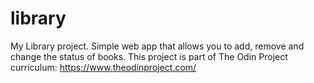 # library

My Library project. Simple web app that allows you to add, remove and change the status of books.  This project is part of The Odin Project curriculum: https://www.theodinproject.com/
